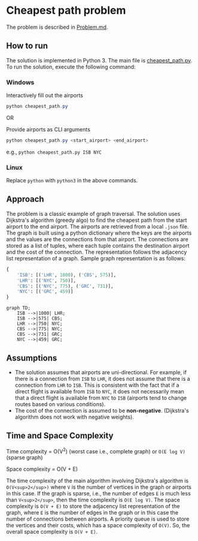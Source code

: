 # Cheapest path problem

The problem is described in [Problem.md](/Problem.md).

## How to run

The solution is implemented in Python 3. The main file is [cheapest_path.py](/cheapest_path.py). To run the solution, execute the following command:

### Windows

Interactively fill out the airports

```powershell
python cheapest_path.py
```

OR

Provide airports as CLI arguments

```powershell
python cheapest_path.py <start_airport> <end_airport>
```

e.g., `python cheapest_path.py ISB NYC`

### Linux

Replace `python` with `python3` in the above commands.

## Approach

The problem is a classic example of graph traversal. The solution uses Dijkstra's algorithm (greedy algo) to find the cheapest path from the start airport to the end airport. The airports are retrieved from a local `.json` file. The graph is built using a python dictionary where the keys are the airports and the values are the connections from that airport. The connections are stored as a list of tuples, where each tuple contains the destination airport and the cost of the connection. The representation follows the adjacency list representation of a graph. Sample graph representation is as follows:

```python
{
    'ISB': [('LHR', 1000), ('CBS', 575)],
    'LHR': [('NYC', 750)],
    'CBS': [('NYC', 775), ('GRC', 731)],
    'NYC': [('GRC', 459)]
}
```

```mermaid
graph TD;
    ISB -->|1000| LHR;
    ISB -->|575| CBS;
    LHR -->|750| NYC;
    CBS -->|775| NYC;
    CBS -->|731| GRC;
    NYC -->|459| GRC;
```

## Assumptions

- The solution assumes that airports are uni-directional. For example, if there is a connection from `ISB` to `LHR`, it does not assume that there is a connection from `LHR` to `ISB`. This is consistent with the fact that if a direct flight is available from `ISB` to `NYC`, it does not necessarily mean that a direct flight is available from `NYC` to `ISB` (airports tend to change routes based on various conditions).
- The cost of the connection is assumed to be **non-negative**. (Dijkstra's algorithm does not work with negative weights).

## Time and Space Complexity

Time complexity = O(V<sup>2</sup>) (worst case i.e., complete graph) or `O(E log V)` (sparse graph)

Space complexity = O(V + E)

The time complexity of the main algorithm involving Dijkstra's algorithm is `O(V<sup>2</sup>)` where `V` is the number of vertices in the graph or airports in this case. If the graph is sparse, i.e., the number of edges `E` is much less than `V<sup>2</sup>`, then the time complexity is `O(E log V)`.
The space complexity is `O(V + E)` to store the adjacency list representation of the graph, where `E` is the number of edges in the graph or in this case the number of connections between airports. A priority queue is used to store the vertices and their costs, which has a space complexity of `O(V)`. So, the overall space complexity is `O(V + E)`.
